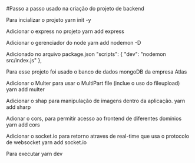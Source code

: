 #Passo a passo usado na criação do projeto de backend

Para incializar o projeto
yarn init -y

Adicionar o express no projeto
yarn add express

Adicionar o gerenciador do node
yarn add nodemon -D

Adicionado no arquivo package.json 
  "scripts": {
    "dev": "nodemon src/index.js"
  },

Para esse projeto foi usado o banco de dados mongoDB da empresa Atlas

Adicionar o Multer para usar o MultiPart file (inclue o uso do fileupload)
yarn add multer 

Adicionar o shap para manipulação de imagens dentro da aplicação.
yarn add sharp

Adionar o cors, para permitir acesso ao frontend de diferentes domínios
yarn add cors

Adicionar o socket.io para retorno atraves de real-time que usa o protocolo de websocket
yarn add socket.io

Para executar
yarn dev